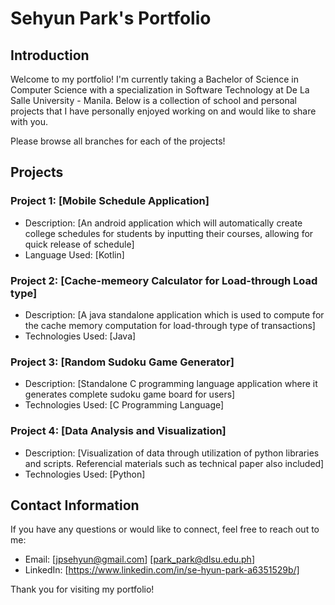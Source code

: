 # Sehyun Park's Portfolio

## Introduction
Welcome to my portfolio! I'm currently taking a Bachelor of Science in Computer Science with a specialization in Software Technology at De La Salle University - Manila. Below is a collection of school and personal projects that I have personally enjoyed working on and would like to share with you.


Please browse all branches for each of the projects!

## Projects

### Project 1: [Mobile Schedule Application]
- Description: [An android application which will automatically create college schedules for students by inputting their courses, allowing for quick release of schedule]
- Language Used: [Kotlin]

### Project 2: [Cache-memeory Calculator for Load-through Load type]
- Description: [A java standalone application which is used to compute for the cache memory computation for load-through type of transactions]
- Technologies Used: [Java]

### Project 3: [Random Sudoku Game Generator]
- Description: [Standalone C programming language application where it generates complete sudoku game board for users]
- Technologies Used: [C Programming Language]

### Project 4: [Data Analysis and Visualization]
- Description: [Visualization of data through utilization of python libraries and scripts. Referencial materials such as technical paper also included]
- Technologies Used: [Python]



## Contact Information
If you have any questions or would like to connect, feel free to reach out to me:

- Email: [jpsehyun@gmail.com] [park_park@dlsu.edu.ph]
- LinkedIn: [https://www.linkedin.com/in/se-hyun-park-a6351529b/]

Thank you for visiting my portfolio!
